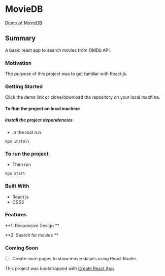 # MovieDB
[Demo of MovieDB](https://yog9.github.io/MovieDB/)


## Summary 

A basic react app to search movies from OMDb API.


### Motivation
The purpose of this project was to get familiar with React js.

### Getting Started
 Click the demo link or clone/download the repository on your local machine.

#### To Run the project on local machine

##### Install the project dependencies
* In the root run 

`npm install`

### To run the project

* Then run
 
 `npm start`
 
 
### Built With
* React js
* CSS3

### Features
**1. Responsive Design **

**2. Search for movies **

### Coming Soon 
- [ ] Create more pages to show movie datails using React Router.

This project was bootstrapped with [Create React App](https://github.com/facebook/create-react-app)
